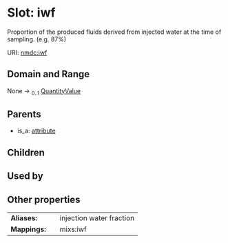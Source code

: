 
# Slot: iwf


Proportion of the produced fluids derived from injected water at the time of sampling. (e.g. 87%)

URI: [nmdc:iwf](https://microbiomedata/meta/iwf)


## Domain and Range

None &#8594;  <sub>0..1</sub> [QuantityValue](QuantityValue.md)

## Parents

 *  is_a: [attribute](attribute.md)

## Children


## Used by


## Other properties

|  |  |  |
| --- | --- | --- |
| **Aliases:** | | injection water fraction |
| **Mappings:** | | mixs:iwf |

